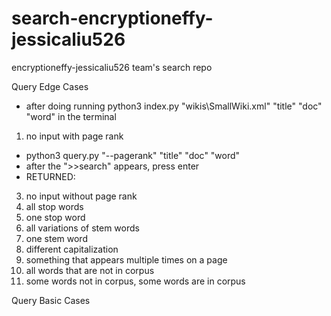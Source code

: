 # search-encryptioneffy-jessicaliu526
encryptioneffy-jessicaliu526 team's search repo

Query Edge Cases 
* after doing running python3 index.py "wikis\SmallWiki.xml" "title" "doc" "word" in the terminal
1) no input with page rank
- python3 query.py "--pagerank" "title" "doc" "word"
- after the ">>search" appears, press enter
- RETURNED: 
3) no input without page rank
4) all stop words
5) one stop word
6) all variations of stem words
7) one stem word
8) different capitalization
9) something that appears multiple times on a page
10) all words that are not in corpus
11) some words not in corpus, some words are in corpus

Query Basic Cases
